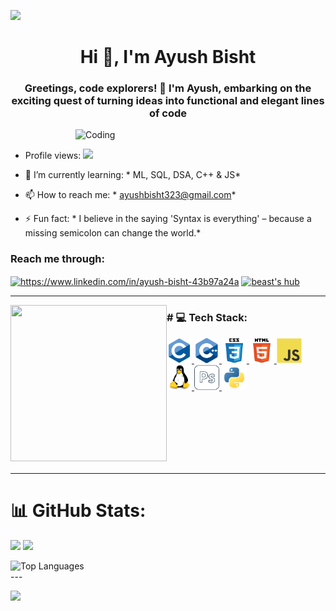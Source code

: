 <img src="https://img.freepik.com/free-vector/hand-drawn-web-developers_23-2148819604.jpg?w=996&t=st=1706286486~exp=1706287086~hmac=86fc14a284c6943c33c51afb1f797d89f1b639864bb8fecb770dd2944a0cdb02"></img>
<h1 align="center">Hi 👋, I'm Ayush Bisht</h1> 

<h3 align="center">Greetings, code explorers! 🚀 I'm Ayush, embarking on the exciting quest of turning ideas into functional and elegant lines of code</h3>
<img align="right" alt="Coding" width="400" src="https://i.pinimg.com/originals/e4/26/70/e426702edf874b181aced1e2fa5c6cde.gif">
<p align="left"> <img src="[https://komarev.com/ghpvc/?username=ayubi01&label=Profile%20views&color=0e75b6&style=flat](https://i.pinimg.com/originals/e4/26/70/e426702edf874b181aced1e2fa5c6cde.gif)" alt="" /> </p>

- Profile views:
[![](https://visitcount.itsvg.in/api?id=Ayushbi01&label=7&pretty=true)](https://visitcount.itsvg.in)


- 🌱 I’m currently learning: *  ML, SQL, DSA, C++ & JS*

- 📫 How to reach me: *  ayushbisht323@gmail.com*

- ⚡ Fun fact: *  I believe in the saying 'Syntax is everything' – because a missing semicolon can change the world.*

<h3 align="left">Reach me through:</h3>
<p align="left">
<a href="https://linkedin.com/in/https://www.linkedin.com/in/ayush-bisht-43b97a24a" target="blank"><img align="center" src="https://raw.githubusercontent.com/rahuldkjain/github-profile-readme-generator/master/src/images/icons/Social/linked-in-alt.svg" alt="https://www.linkedin.com/in/ayush-bisht-43b97a24a" height="30" width="40" /></a>
<a href="https://www.youtube.com/c/beast's hub" target="blank"><img align="center" src="https://raw.githubusercontent.com/rahuldkjain/github-profile-readme-generator/master/src/images/icons/Social/youtube.svg" alt="beast's hub" height="30" width="40" /></a>
</p>
<hr>

<img src="https://img.freepik.com/free-vector/hacker-operating-laptop-cartoon-icon-illustration-technology-icon-concept-isolated-flat-cartoon-style_138676-2387.jpg?w=740&t=st=1706286676~exp=1706287276~hmac=e76e80c4721c71abe38cf51f41074878981be2f3196bda55b01e4639bd6470aa" align="left" style="height:250px; width:250px">

<h3 ># 💻 Tech Stack:</h3>

<p align="left"> <a href="https://www.cprogramming.com/" target="_blank" rel="noreferrer"> <img src="https://raw.githubusercontent.com/devicons/devicon/master/icons/c/c-original.svg" alt="c" width="40" height="40"/> </a> <a href="https://www.w3schools.com/cpp/" target="_blank" rel="noreferrer"> <img src="https://raw.githubusercontent.com/devicons/devicon/master/icons/cplusplus/cplusplus-original.svg" alt="cplusplus" width="40" height="40"/> </a> <a href="https://www.w3schools.com/css/" target="_blank" rel="noreferrer"> <img src="https://raw.githubusercontent.com/devicons/devicon/master/icons/css3/css3-original-wordmark.svg" alt="css3" width="40" height="40"/> </a> <a href="https://www.w3.org/html/" target="_blank" rel="noreferrer"> <img src="https://raw.githubusercontent.com/devicons/devicon/master/icons/html5/html5-original-wordmark.svg" alt="html5" width="40" height="40"/> </a> <a href="https://developer.mozilla.org/en-US/docs/Web/JavaScript" target="_blank" rel="noreferrer"> <img src="https://raw.githubusercontent.com/devicons/devicon/master/icons/javascript/javascript-original.svg" alt="javascript" width="40" height="40"/> </a> <a href="https://www.linux.org/" target="_blank" rel="noreferrer"> <img src="https://raw.githubusercontent.com/devicons/devicon/master/icons/linux/linux-original.svg" alt="linux" width="40" height="40"/> </a> <a href="https://www.photoshop.com/en" target="_blank" rel="noreferrer"> <img src="https://raw.githubusercontent.com/devicons/devicon/master/icons/photoshop/photoshop-line.svg" alt="photoshop" width="40" height="40"/> </a> <a href="https://www.python.org" target="_blank" rel="noreferrer"> <img src="https://raw.githubusercontent.com/devicons/devicon/master/icons/python/python-original.svg" alt="python" width="40" height="40"/> </a> </p>
  <br>
  <br><br>
  <br><br><br>
<hr>

# 📊 GitHub Stats:
![](https://github-readme-stats.vercel.app/api?username=Ayubi01&theme=radical&hide_border=false&include_all_commits=false&count_private=false)
![](https://github-readme-streak-stats.herokuapp.com/?user=Ayubi01&theme=radical&hide_border=false)<br/>

<img src="https://github-readme-stats.vercel.app/api/top-langs/?username=Ayubi01&theme=radical&hide_border=false&include_all_commits=false&count_private=false&layout=compact" style="display:block; margin:auto;" alt="Top Languages" >
---

[![](https://visitcount.itsvg.in/api?id=Ayubi01&icon=3&color=3)](https://visitcount.itsvg.in)


<!-- Proudly created with GPRM ( https://gprm.itsvg.in ) -->
